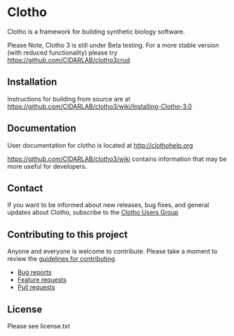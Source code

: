 Clotho
======

Clotho is a framework for building synthetic biology software. 

Please Note, Clotho 3 is still under Beta testing. For a more stable version (with reduced functionality) please try https://github.com/CIDARLAB/clotho3crud 

Installation
------------

Instructions for building from source are at 
https://github.com/CIDARLAB/clotho3/wiki/Installing-Clotho-3.0

Documentation
-------------
User documentation for clotho is located at http://clothohelp.org

https://github.com/CIDARLAB/clotho3/wiki contains information that may
be more useful for developers.

Contact
-------
If you want to be informed about new releases, bug fixes, and general
updates about Clotho, subscribe to the [Clotho Users Group]( 
https://groups.google.com/group/clotho-users)


Contributing to this project
----------------------------

Anyone and everyone is welcome to contribute. Please take a moment to
review the [guidelines for contributing](CONTRIBUTING.md).

* [Bug reports](CONTRIBUTING.md#bugs)
* [Feature requests](CONTRIBUTING.md#features)
* [Pull requests](CONTRIBUTING.md#pull-requests)

License
-------
Please see license.txt
